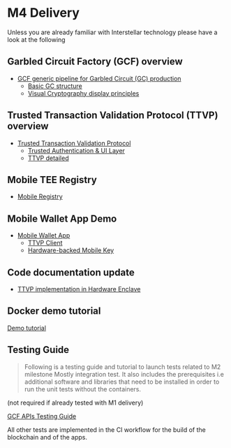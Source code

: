 # M4 Delivery

Unless you are already familiar with Interstellar technology please have a look at the following

## Garbled Circuit Factory (GCF) overview
- [GCF generic pipeline for Garbled Circuit (GC) production](./GCF.html)
    - [Basic GC structure](./GC.html)
    - [Visual Cryptography display principles](./VC-GC.html)

## Trusted Transaction Validation Protocol (TTVP) overview
- [Trusted Transaction Validation Protocol](./TTVP.md)
    - [Trusted Authentication & UI Layer](./TAUI.md)
    - [TTVP detailed](./TTVP_detailed.md)
    
## Mobile TEE Registry
- [Mobile Registry](./Mobile_Registry.md)

## Mobile Wallet App Demo

- [Mobile Wallet App](./Mobile_App.md)
    - [TTVP Client](./TTVP_client.md)
    - [Hardware-backed Mobile Key](./HBMK.md)


## Code documentation update
- [TTVP implementation in Hardware Enclave](./TTVP-TEE.md)


## Docker demo tutorial

[Demo tutorial](./M4_demo_tutorial.md)


## Testing Guide

> Following is a testing guide and tutorial to launch tests related to M2 milestone Mostly integration test. It also includes the prerequisites i.e additional software and libraries that need to be installed in order to run the unit tests without the containers.

(not required if already tested with M1 delivery)

[GCF APIs Testing Guide](https://book.interstellar.gg/GCF_API_Test_Guide.html)

All other tests are implemented in the CI workflow for the build of the blockchain and of the apps.
